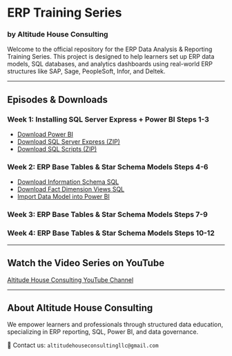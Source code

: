 # ERP Training Series  
### by Altitude House Consulting

Welcome to the official repository for the ERP Data Analysis & Reporting Training Series. This project is designed to help learners set up ERP data models, SQL databases, and analytics dashboards using real-world ERP structures like SAP, Sage, PeopleSoft, Infor, and Deltek.


---

## Episodes & Downloads

### Week 1: Installing SQL Server Express + Power BI Steps 1-3
- [Download Power BI](./Week1/SQL_Scripts.zip)
- [Download SQL Server Express (ZIP)](./Week1/SQL_Scripts.zip)
- [Download SQL Scripts (ZIP)](./Week1/SQL_Scripts.zip)

### Week 2: ERP Base Tables & Star Schema Models Steps 4-6
- [Download Information Schema SQL](./Week2/SQL_Scripts.zip)
- [Download Fact Dimension Views SQL](./Week2/SQL_Scripts.zip)
- [Import Data Model into Power BI](ERP_Star_Schema.pbix)

### Week 3: ERP Base Tables & Star Schema Models Steps 7-9



### Week 4: ERP Base Tables & Star Schema Models Steps 10-12


---

## Watch the Video Series on YouTube
[Altitude House Consulting YouTube Channel](https://www.youtube.com/@altitudehouseconsulting)

---

## About Altitude House Consulting
We empower learners and professionals through structured data education, specializing in ERP reporting, SQL, Power BI, and data governance.

📧 Contact us: `altitudehouseconsultingllc@gmail.com`
